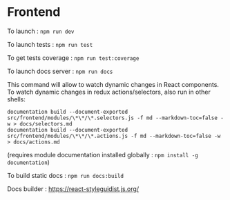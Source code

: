 # Frontend

To launch : `npm run dev`

To launch tests : `npm run test`

To get tests coverage : `npm run test:coverage`

To launch docs server : `npm run docs` 

This command will allow to watch dynamic changes in React components. To watch dynamic changes in redux actions/selectors, also run in other shells:

```
documentation build --document-exported src/frontend/modules/\*\*/\*.selectors.js -f md --markdown-toc=false -w > docs/selectors.md 
documentation build --document-exported src/frontend/modules/\*\*/\*.actions.js -f md --markdown-toc=false -w > docs/actions.md
```
(requires module documentation installed globally : `npm install -g documentation`)

To build static docs : `npm run docs:build`

Docs builder : <https://react-styleguidist.js.org/>
